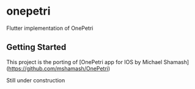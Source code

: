 # onepetri

Flutter implementation of OnePetri

## Getting Started

This project is the porting of [OnePetri app for IOS by Michael Shamash] (https://github.com/mshamash/OnePetri)

Still under construction
